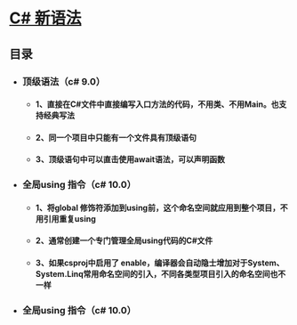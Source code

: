 # [C# 新语法](#新语法)

## 目录

- ### 顶级语法（c# 9.0）

  - #### 1、直接在C#文件中直接编写入口方法的代码，不用类、不用Main。也支持经典写法

  - #### 2、同一个项目中只能有一个文件具有顶级语句

  - #### 3、顶级语句中可以直击使用await语法，可以声明函数
  
- ### 全局using 指令（c# 10.0）

  - #### 1、将global 修饰符添加到using前，这个命名空间就应用到整个项目，不用引用重复using

  - #### 2、通常创建一个专门管理全局using代码的C#文件

  - #### 3、如果csproj中启用了 <ImplicitUsings>enable</ImplicitUsings>，编译器会自动隐士增加对于System、System.Linq常用命名空间的引入，不同各类型项目引入的命名空间也不一样

- ### 全局using 指令（c# 10.0）